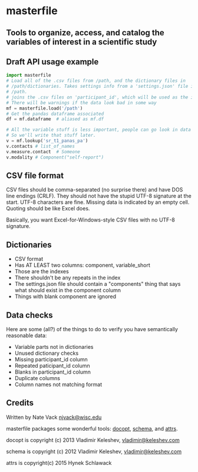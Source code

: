 # masterfile

## Tools to organize, access, and catalog the variables of interest in a scientific study

## Draft API usage example

```python
import masterfile
# Load all of the .csv files from /path, and the dictionary files in
# /path/dictionaries. Takes settings info from a 'settings.json' file in
# /path.
# joins the .csv files on 'participant_id', which will be used as the index
# There will be warnings if the data look bad in some way
mf = masterfile.load('/path')
# Get the pandas dataframe associated
df = mf.dataframe  # aliased as mf.df

# All the variable stuff is less important, people can go look in data dicts
# So we'll write that stuff later.
v = mf.lookup('sr_t1_panas_pa')
v.contacts # list_of_names
v.measure.contact  # Someone
v.modality # Component("self-report")
```

## CSV file format

CSV files should be comma-separated (no surprise there) and have DOS line endings (CRLF). They should not have the stupid UTF-8 signature at the start. UTF-8 characters are fine. Missing data is indicated by an empty cell. Quoting should be like Excel does.

Basically, you want Excel-for-Windows-style CSV files with no UTF-8 signature.

## Dictionaries

* CSV format
* Has AT LEAST two columns: component, variable_short
* Those are the indexes
* There shouldn't be any repeats in the index
* The settings.json file should contain a "components" thing that says what should exist in the component column
* Things with blank component are ignored


## Data checks

Here are some (all?) of the things to do to verify you have semantically reasonable data:

* Variable parts not in dictionaries
* Unused dictionary checks
* Missing participant_id column
* Repeated paticipant_id column
* Blanks in participant_id column
* Duplicate columns
* Column names not matching format

## Credits

Written by Nate Vack <njvack@wisc.edu>

masterfile packages some wonderful tools: [docopt](https://github.com/docopt/docopt), [schema](https://github.com/halst/schema), and [attrs](https://github.com/python-attrs/attrs).

docopt is copyright (c) 2013 Vladimir Keleshev, vladimir@keleshev.com

schema is copyright (c) 2012 Vladimir Keleshev, vladimir@keleshev.com

attrs is copyright(c) 2015 Hynek Schlawack